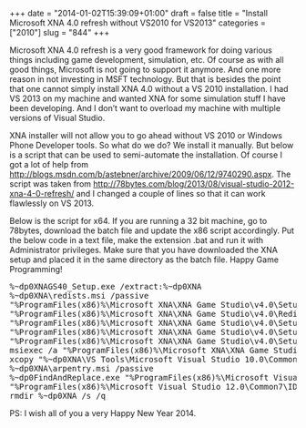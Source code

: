 +++
date = "2014-01-02T15:39:09+01:00"
draft = false
title = "Install Microsoft XNA 4.0 refresh without VS2010 for VS2013"
categories = ["2010"]
slug = "844"
+++

Microsoft XNA 4.0 refresh is a very good framework for doing various things including game development, simulation, etc. Of course as with all good things, Microsoft is not going to support it anymore. And one more reason in not investing in MSFT technology. But that is besides the point that one cannot simply install XNA 4.0 without a VS 2010 installation. I had VS 2013 on my machine and wanted XNA for some simulation stuff I have been developing. And I don’t want to overload my machine with multiple versions of Visual Studio.

XNA installer will not allow you to go ahead without VS 2010 or Windows Phone Developer tools. So what do we do? We install it manually. But below is a script that can be used to semi-automate the installation. Of course I got a lot of help from <a href="http://blogs.msdn.com/b/astebner/archive/2009/06/12/9740290.aspx">http://blogs.msdn.com/b/astebner/archive/2009/06/12/9740290.aspx</a>. The script was taken from <a href="http://78bytes.com/blog/2013/08/visual-studio-2012-xna-4-0-refresh/">http://78bytes.com/blog/2013/08/visual-studio-2012-xna-4-0-refresh/</a> and I changed a couple of lines so that it can work flawlessly on VS 2013.

Below is the script for x64. If you are running a 32 bit machine, go to 78bytes, download the batch file and update the x86 script accordingly. Put the below code in a text file, make the extension .bat and run it with Administrator privileges. Make sure that you have downloaded the XNA setup and placed it in the same directory as the batch file. Happy Game Programming!

<pre lang="dos" line="GESHI_NORMAL_LINE_NUMBERS|GESHI_FANCY_LINE_NUMBERS">
%~dp0XNAGS40_Setup.exe /extract:%~dp0XNA
%~dp0XNA\redists.msi /passive
"%ProgramFiles(x86)%\Microsoft XNA\XNA Game Studio\v4.0\Setup\XLiveRedist.msi" /passive
"%ProgramFiles(x86)%\Microsoft XNA\XNA Game Studio\v4.0\Redist\XNA FX Redist\xnafx40_redist.msi" /passive
"%ProgramFiles(x86)%\Microsoft XNA\XNA Game Studio\v4.0\Setup\xnaliveproxy.msi" /passive
"%ProgramFiles(x86)%\Microsoft XNA\XNA Game Studio\v4.0\Setup\xnags_platform_tools.msi" /passive
"%ProgramFiles(x86)%\Microsoft XNA\XNA Game Studio\v4.0\Setup\xnags_shared.msi" /passive
msiexec /a "%ProgramFiles(x86)%\Microsoft XNA\XNA Game Studio\v4.0\Setup\xnags_visualstudio.msi" /qb TARGETDIR="%~dp0XNA\VS Tools"
xcopy "%~dp0XNA\VS Tools\Microsoft Visual Studio 10.0\Common7\IDE\Extensions\Microsoft\XNA Game Studio 4.0" "%ProgramFiles(x86)%\Microsoft Visual Studio 12.0\Common7\IDE\Extensions\Microsoft\XNA Game Studio 4.0" /e
%~dp0XNA\arpentry.msi /passive
%~dp0FindAndReplace.exe "%ProgramFiles(x86)%\Microsoft Visual Studio 12.0\Common7\IDE\Extensions\Microsoft\XNA Game Studio 4.0\extension.vsixmanifest" "10.0" "12.0"
"%ProgramFiles(x86)%\Microsoft Visual Studio 12.0\Common7\IDE\devenv.exe" /setup
rmdir %~dp0XNA /s /q
</pre>

PS: I wish all of you a very Happy New Year 2014.
